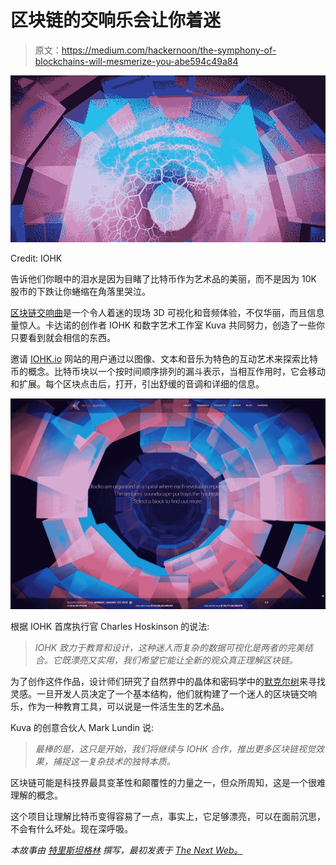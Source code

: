 # 区块链的交响乐会让你着迷

> 原文：<https://medium.com/hackernoon/the-symphony-of-blockchains-will-mesmerize-you-abe594c49a84>

![](img/d81d0a0fbb4833aed8a28973a2143eaf.png)

Credit: IOHK

告诉他们你眼中的泪水是因为目睹了比特币作为艺术品的美丽，而不是因为 10K 股市的下跌让你蜷缩在角落里哭泣。

[区块链交响曲](https://iohk.io/)是一个令人着迷的现场 3D 可视化和音频体验，不仅华丽，而且信息量惊人。卡达诺的创作者 IOHK 和数字艺术工作室 Kuva 共同努力，创造了一些你只要看到就会相信的东西。

邀请 [IOHK.io](https://iohk.io/) 网站的用户通过以图像、文本和音乐为特色的互动艺术来探索比特币的概念。比特币块以一个按时间顺序排列的漏斗表示，当相互作用时，它会移动和扩展。每个区块点击后，打开，引出舒缓的音调和详细的信息。

![](img/20f7bb1d577ca9669437a4dc1cab3a43.png)

根据 IOHK 首席执行官 Charles Hoskinson 的说法:

> *IOHK 致力于教育和设计，这种迷人而复杂的数据可视化是两者的完美结合。它既漂亮又实用，我们希望它能让全新的观众真正理解区块链。*

为了创作这件作品，设计师们研究了自然界中的晶体和密码学中的[默克尔树](https://en.wikipedia.org/wiki/Merkle_tree)来寻找灵感。一旦开发人员决定了一个基本结构，他们就构建了一个迷人的区块链交响乐，作为一种教育工具，可以说是一件活生生的艺术品。

Kuva 的创意合伙人 Mark Lundin 说:

> *最棒的是，这只是开始，我们将继续与 IOHK 合作，推出更多区块链视觉效果，捕捉这一复杂技术的独特本质。*

区块链可能是科技界最具变革性和颠覆性的力量之一，但众所周知，这是一个很难理解的概念。

这个项目让理解比特币变得容易了一点，事实上，它足够漂亮，可以在面前沉思，不会有什么坏处。现在深呼吸。

*本故事由* [*特里斯坦格林*](https://thenextweb.com/author/tristangreen/) *撰写，最初发表于* [*The Next Web。*](https://thenextweb.com/distract/2018/01/17/bitcoin-as-art-this-breath-taking-visualization-might-distract-you-from-the-dip/)